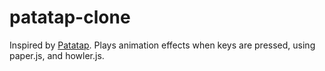 # patatap-clone
Inspired by [Patatap](http://patatap.com/). Plays animation effects when keys are pressed, using paper.js, and howler.js.
